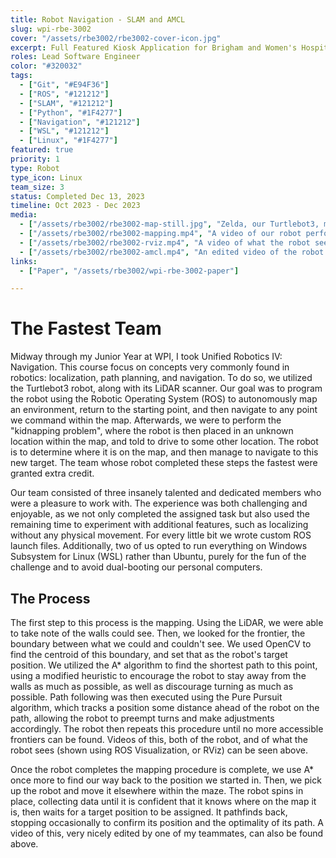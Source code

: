 ```yaml
---
title: Robot Navigation - SLAM and AMCL
slug: wpi-rbe-3002
cover: "/assets/rbe3002/rbe3002-cover-icon.jpg"
excerpt: Full Featured Kiosk Application for Brigham and Women's Hospital, made during WPI's CS 3733 Software Engineering class.
roles: Lead Software Engineer
color: "#320032"
tags:
  - ["Git", "#E94F36"]
  - ["ROS", "#121212"]
  - ["SLAM", "#121212"]
  - ["Python", "#1F4277"]
  - ["Navigation", "#121212"]
  - ["WSL", "#121212"]
  - ["Linux", "#1F4277"]
featured: true
priority: 1
type: Robot
type_icon: Linux
team_size: 3
status: Completed Dec 13, 2023
timeline: Oct 2023 - Dec 2023
media:
  - ["/assets/rbe3002/rbe3002-map-still.jpg", "Zelda, our Turtlebot3, making its way through the maze"]
  - ["/assets/rbe3002/rbe3002-mapping.mp4", "A video of our robot performing the mapping procedure"]
  - ["/assets/rbe3002/rbe3002-rviz.mp4", "A video of what the robot sees while mapping, in 4x speed"]
  - ["/assets/rbe3002/rbe3002-amcl.mp4", "An edited video of the robot solving the kidnapping problem"]
links:
  - ["Paper", "/assets/rbe3002/wpi-rbe-3002-paper"]

---
```



# The Fastest Team

Midway through my Junior Year at WPI, I took Unified Robotics IV: Navigation. This course focus on concepts very commonly found in robotics: localization, path planning, and navigation. To do so, we utilized the Turtlebot3 robot, along with its LiDAR scanner. Our goal was to program the robot using the Robotic Operating System (ROS) to autonomously map an environment, return to the starting point, and then navigate to any point we command within the map. Afterwards, we were to perform the "kidnapping problem", where the robot is then placed in an unknown location within the map, and told to drive to some other location. The robot is to determine where it is on the map, and then manage to navigate to this new target. The team whose robot completed these steps the fastest were granted extra credit.

Our team consisted of three insanely talented and dedicated members who were a pleasure to work with. The experience was both challenging and enjoyable, as we not only completed the assigned task but also used the remaining time to experiment with additional features, such as localizing without any physical movement. For every little bit we wrote custom ROS launch files. Additionally, two of us opted to run everything on Windows Subsystem for Linux (WSL) rather than Ubuntu, purely for the fun of the challenge and to avoid dual-booting our personal computers.

## The Process

The first step to this process is the mapping. Using the LiDAR, we were able to take note of the walls could see. Then, we looked for the frontier, the boundary between what we could and couldn't see. We used OpenCV to find the centroid of this boundary, and set that as the robot's target position. We utilized the A* algorithm to find the shortest path to this point, using a modified heuristic to encourage the robot to stay away from the walls as much as possible, as well as discourage turning as much as possible. Path following was then executed using the Pure Pursuit algorithm, which tracks a position some distance ahead of the robot on the path, allowing the robot to preempt turns and make adjustments accordingly. The robot then repeats this procedure until no more accessible frontiers can be found. Videos of this, both of the robot, and of what the robot sees (shown using ROS Visualization, or RViz) can be seen above.

Once the robot completes the mapping procedure is complete, we use A* once more to find our way back to the position we started in. Then, we pick up the robot and move it elsewhere within the maze. The robot spins in place, collecting data until it is confident that it knows where on the map it is, then waits for a target position to be assigned. It pathfinds back, stopping occasionally to confirm its position and the optimality of its path. A video of this, very nicely edited by one of my teammates, can also be found above.
